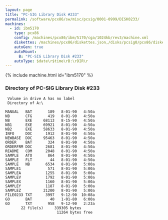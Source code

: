 ```yaml
---
layout: page
title: "PC-SIG Library Disk #233"
permalink: /software/pcx86/sw/misc/pcsig/0001-0999/DISK0233/
machines:
  - id: ibm5170
    type: pcx86
    config: /machines/pcx86/ibm/5170/cga/1024kb/rev3/machine.xml
    diskettes: /machines/pcx86/diskettes.json,/disks/pcsig0/pcx86/diskettes.json
    autoGen: true
    autoMount:
      B: "PC-SIG Library Disk #233"
    autoType: $date\r$time\rB:\rDIR\r
---
```


{% include machine.html id="ibm5170" %}

### Directory of PC-SIG Library Disk #233

     Volume in drive A has no label
     Directory of A:\

    MANUAL   BAT       189   8-01-90   4:50a
    NB       CFG       419   8-01-90   4:50a
    NB       EXE     68113   8-15-90   4:50a
    NB1      EXE     69921   8-01-90   4:50a
    NB2      EXE     58633   8-01-90   4:50a
    INFO     DOC      1912   8-01-90   4:50a
    NEWBASE  DOC     95463   8-01-90   4:50a
    ORDER    BAT       324   8-01-90   4:50a
    ORDERFRM DOC      2681   8-01-90   4:50a
    README   COM      2048   8-01-90   4:50a
    SAMPLE   ATO       864   8-01-90   4:50a
    SAMPLE   FLT        44   8-01-90   4:50a
    SAMPLE   NB       6534   8-01-90   5:00a
    SAMPLE1            571   8-01-90   5:00a
    SAMPLEA           1255   8-01-90   5:00a
    SAMPLEV           1792   8-01-90   5:00a
    SAMPLEX           1160   8-01-90   5:00a
    SAMPLEY           1187   8-01-90   5:00a
    SAMPLEZ          21200   8-01-90   5:00a
    FILE0233 TXT      3997   9-12-90  10:08a
    GO       BAT        40   1-01-80   6:00a
    GO       TXT       958   9-12-90   2:23a
           22 file(s)     339305 bytes
                           11264 bytes free
